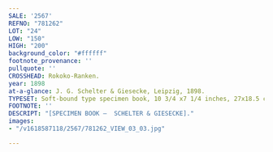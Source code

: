 ```yaml
---
SALE: '2567'
REFNO: "781262"
LOT: "24"
LOW: "150"
HIGH: "200"
background_color: "#ffffff"
footnote_provenance: ''
pullquote: ''
CROSSHEAD: Rokoko-Ranken.
year: 1898
at-a-glance: J. G. Schelter & Giesecke, Leipzig, 1898.
TYPESET: Soft-bound type specimen book, 10 3/4 x7 1/4 inches, 27x18.5 cm.
FOOTNOTE: ''
DESCRIPT: "[SPECIMEN BOOK —  SCHELTER & GIESECKE]."
images:
- "/v1618587118/2567/781262_VIEW_03_03.jpg"

---
```

